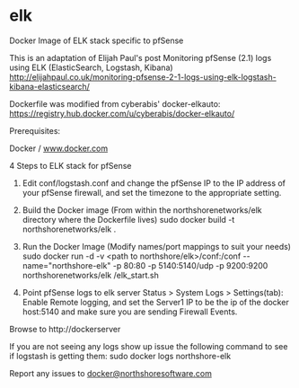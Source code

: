 elk
===
Docker Image of ELK stack specific to pfSense

This is an adaptation of Elijah Paul's post Monitoring pfSense (2.1) logs using ELK (ElasticSearch, Logstash, Kibana) 
http://elijahpaul.co.uk/monitoring-pfsense-2-1-logs-using-elk-logstash-kibana-elasticsearch/

Dockerfile was modified from cyberabis' docker-elkauto:
https://registry.hub.docker.com/u/cyberabis/docker-elkauto/

Prerequisites:

Docker / www.docker.com

4 Steps to ELK stack for pfSense

1.  Edit conf/logstash.conf and change the pfSense IP to the IP address of your pfSense firewall, and set the timezone to the appropriate setting.

2.  Build the Docker image (From within the northshorenetworks/elk directory where the Dockerfile lives)
	sudo docker build -t northshorenetworks/elk .
	
3.  Run the Docker Image (Modify names/port mappings to suit your needs)
    sudo docker run -d -v <path to northshore/elk>/conf:/conf --name="northshore-elk" -p 80:80 -p 5140:5140/udp -p 9200:9200 northshorenetworks/elk /elk_start.sh
	
4.  Point pfSense logs to elk server
	Status > System Logs > Settings(tab):
		Enable Remote logging, and set the Server1 IP to be the ip of the docker host:5140 and make sure you are sending Firewall Events.
		
Browse to http://dockerserver

If you are not seeing any logs show up issue the following command to see if logstash is getting them: sudo docker logs northshore-elk

Report any issues to docker@northshoresoftware.com	
    

